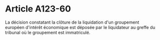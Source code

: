 # Article A123-60

La décision constatant la clôture de la liquidation d'un groupement européen d'intérêt économique est déposée par le liquidateur au greffe du tribunal où le groupement est immatriculé.
